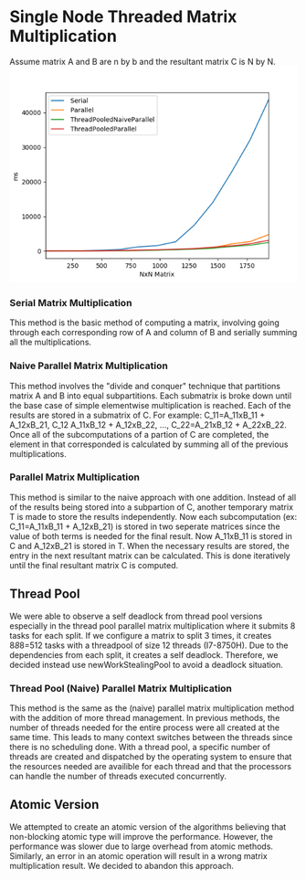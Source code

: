 # Single Node Threaded Matrix Multiplication
Assume matrix A and B are n by b and the resultant matrix C is N by N.
<img src="output.png">

### Serial Matrix Multiplication
This method is the basic method of computing a matrix, involving going through each corresponding row of A and column of B and serially summing all the multiplications. 

### Naive Parallel Matrix Multiplication
This method involves the "divide and conquer" technique that partitions matrix A and B into equal subpartitions. Each submatrix is broke down until the base case of simple elementwise multiplication is reached. Each of the results are stored in a submatrix of C. For example: C_11=A_11xB_11 + A_12xB_21, C_12 A_11xB_12 + A_12xB_22, ..., C_22=A_21xB_12 + A_22xB_22. Once all of the subcomputations of a partion of C are completed, the element in that corresponded is calculated by summing all of the previous multiplications. 

### Parallel Matrix Multiplication
This method is similar to the naive approach with one addition. Instead of all of the results being stored into a subpartion of C, another temporary matrix T is made to store the results independently. Now each subcomputation (ex: C_11=A_11xB_11 + A_12xB_21) is stored in two seperate matrices since the value of both terms is needed for the final result. Now A_11xB_11 is stored in C and A_12xB_21 is stored in T. When the necessary results are stored, the entry in the next resultant matrix can be calculated. This is done iteratively until the final resultant matrix C is computed. 

## Thread Pool
We were able to observe a self deadlock from thread pool versions especially in the thread pool parallel matrix multiplication where it submits 8 tasks for each split. If we configure a matrix to split 3 times, it creates 8*8*8=512 tasks with a threadpool of size 12 threads (I7-8750H). Due to the dependencies from each split, it creates a self deadlock. Therefore, we decided instead use newWorkStealingPool to avoid a deadlock situation.

### Thread Pool (Naive) Parallel Matrix Multiplication
This method is the same as the (naive) parallel matrix multiplication method with the addition of more thread management. In previous methods, the number of threads needed for the entire process were all created at the same time. This leads to many context switches between the threads since there is no scheduling done. With a thread pool, a specific number of threads are created and dispatched by the operating system to ensure that the resources needed are availible for each thread and that the processors can handle the number of threads executed concurrently.

## Atomic Version
We attempted to create an atomic version of the algorithms believing that non-blocking atomic type will improve the performance. However, the performance was slower due to large overhead from atomic methods. Similarly, an error in an atomic operation will result in a wrong matrix multiplication result. We decided to abandon this approach.